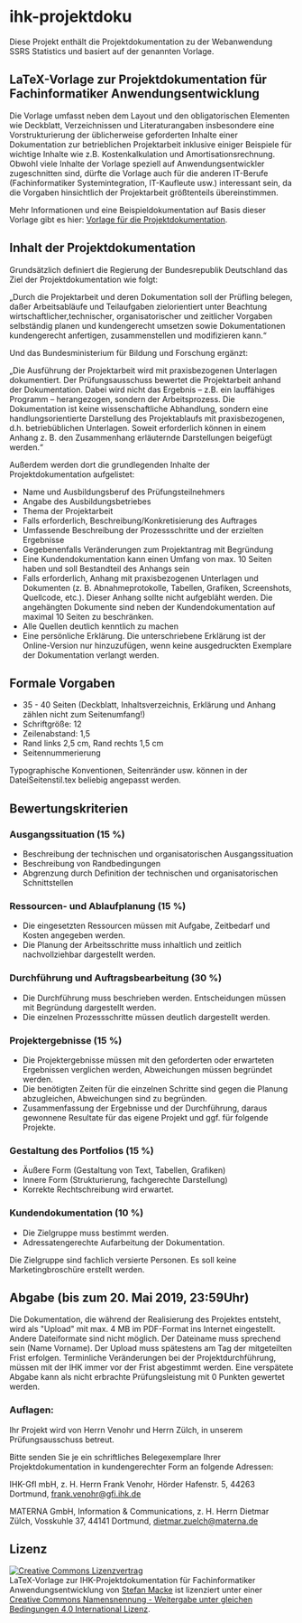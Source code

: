 # ihk-projektdoku

Diese Projekt enthält die Projektdokumentation zu der Webanwendung SSRS Statistics und basiert auf der genannten Vorlage.

## LaTeX-Vorlage zur Projektdokumentation für Fachinformatiker Anwendungsentwicklung

Die Vorlage umfasst neben dem Layout und den obligatorischen Elementen wie Deckblatt, Verzeichnissen und Literaturangaben insbesondere eine Vorstrukturierung der üblicherweise geforderten Inhalte einer Dokumentation zur betrieblichen Projektarbeit inklusive einiger Beispiele für wichtige Inhalte wie z.B. Kostenkalkulation und Amortisationsrechnung. Obwohl viele Inhalte der Vorlage speziell auf Anwendungsentwickler zugeschnitten sind, dürfte die Vorlage auch für die anderen IT-Berufe (Fachinformatiker Systemintegration, IT-Kaufleute usw.) interessant sein, da die Vorgaben hinsichtlich der Projektarbeit größtenteils übereinstimmen.

Mehr Informationen und eine Beispieldokumentation auf Basis dieser Vorlage gibt es hier: [Vorlage für die Projektdokumentation][fiaevorlage].

[fiaevorlage]: http://fiae.link/LaTeXVorlageFIAE "Vorlage für die Projektdokumentation"

## Inhalt der Projektdokumentation

Grundsätzlich definiert die Regierung der Bundesrepublik Deutschland das Ziel der Projektdokumentation wie folgt:

„Durch die Projektarbeit und deren Dokumentation soll der Prüfling belegen, daßer Arbeitsabläufe und Teilaufgaben zielorientiert unter Beachtung wirtschaftlicher,technischer, organisatorischer und zeitlicher Vorgaben selbständig planen und kundengerecht umsetzen sowie Dokumentationen kundengerecht anfertigen, zusammenstellen und modifizieren kann.“

Und das Bundesministerium für Bildung und Forschung ergänzt:

„Die Ausführung der Projektarbeit wird mit praxisbezogenen Unterlagen dokumentiert. Der Prüfungsausschuss bewertet die Projektarbeit anhand der Dokumentation. Dabei wird nicht das Ergebnis – z.B. ein lauffähiges Programm – herangezogen, sondern der Arbeitsprozess. Die Dokumentation ist keine wissenschaftliche Abhandlung, sondern eine handlungsorientierte Darstellung des Projektablaufs mit praxisbezogenen, d.h. betriebüblichen Unterlagen. Soweit erforderlich können in einem Anhang z. B. den Zusammenhang erläuternde Darstellungen beigefügt werden.“

Außerdem werden dort die grundlegenden Inhalte der Projektdokumentation aufgelistet:
- Name und Ausbildungsberuf des Prüfungsteilnehmers
- Angabe des Ausbildungsbetriebes
- Thema der Projektarbeit
- Falls erforderlich, Beschreibung/Konkretisierung des Auftrages
- Umfassende Beschreibung der Prozessschritte und der erzielten Ergebnisse
- Gegebenenfalls Veränderungen zum Projektantrag mit Begründung
- Eine Kundendokumentation kann einen Umfang von max. 10 Seiten haben und soll Bestandteil des Anhangs sein
- Falls erforderlich, Anhang mit praxisbezogenen Unterlagen und Dokumenten (z. B. Abnahmeprotokolle, Tabellen, Grafiken, Screenshots, Quellcode, etc.). Dieser Anhang sollte nicht aufgebläht werden. Die angehängten Dokumente sind neben der Kundendokumentation auf maximal 10 Seiten zu beschränken. 
- Alle Quellen deutlich kenntlich zu machen
- Eine persönliche Erklärung. Die unterschriebene Erklärung ist der Online-Version nur hinzuzufügen, wenn keine ausgedruckten Exemplare der Dokumentation verlangt werden.

## Formale Vorgaben
- 35 - 40 Seiten (Deckblatt, Inhaltsverzeichnis, Erklärung und Anhang zählen nicht zum Seitenumfang!)
- Schriftgröße: 12
- Zeilenabstand: 1,5
- Rand links 2,5 cm, Rand rechts 1,5 cm 
- Seitennummerierung

Typographische Konventionen, Seitenränder usw. können in der DateiSeitenstil.tex beliebig angepasst werden.

## Bewertungskriterien
### Ausgangssituation (15 %)
- Beschreibung der technischen und organisatorischen Ausgangssituation
- Beschreibung von Randbedingungen
- Abgrenzung durch Definition der technischen und organisatorischen Schnittstellen

### Ressourcen- und Ablaufplanung (15 %)
- Die eingesetzten Ressourcen müssen mit Aufgabe, Zeitbedarf und Kosten angegeben werden.
- Die Planung der Arbeitsschritte muss inhaltlich und zeitlich nachvollziehbar dargestellt
werden.

### Durchführung und Auftragsbearbeitung (30 %)
- Die Durchführung muss beschrieben werden. Entscheidungen müssen mit Begründung dargestellt werden.
- Die einzelnen Prozessschritte müssen deutlich dargestellt werden.

### Projektergebnisse (15 %)
- Die Projektergebnisse müssen mit den geforderten oder erwarteten Ergebnissen verglichen
werden, Abweichungen müssen begründet werden.
- Die benötigten Zeiten für die einzelnen Schritte sind gegen die Planung abzugleichen, Abweichungen sind zu begründen.
- Zusammenfassung der Ergebnisse und der Durchführung, daraus gewonnene Resultate für
das eigene Projekt und ggf. für folgende Projekte.

### Gestaltung des Portfolios (15 %)
- Äußere Form (Gestaltung von Text, Tabellen, Grafiken)
- Innere Form (Strukturierung, fachgerechte Darstellung)
- Korrekte Rechtschreibung wird erwartet.

### Kundendokumentation (10 %)
- Die Zielgruppe muss bestimmt werden.
- Adressatengerechte Aufarbeitung der Dokumentation. 

Die Zielgruppe sind fachlich versierte Personen. Es soll keine Marketingbroschüre erstellt werden.

## Abgabe (bis zum 20. Mai 2019, 23:59Uhr)

Die Dokumentation, die während der Realisierung des Projektes entsteht, wird als
"Upload" mit max. 4 MB im PDF-Format ins Internet eingestellt. Andere Dateiformate sind nicht
möglich. Der Dateiname muss sprechend sein (Name Vorname). Der Upload muss spätestens am
Tag der mitgeteilten Frist erfolgen. Terminliche Veränderungen bei der Projektdurchführung, müssen mit der IHK immer vor der Frist abgestimmt werden. Eine verspätete Abgabe kann als nicht erbrachte Prüfungsleistung mit 0 Punkten gewertet werden.

### Auflagen:
Ihr Projekt wird von Herrn Venohr und Herrn Zülch, in unserem Prüfungsausschuss betreut.

Bitte senden Sie je ein schriftliches Belegexemplare Ihrer Projektdokumentation
in kundengerechter Form an folgende Adressen:

IHK-GfI mbH, z. H. Herrn Frank Venohr, Hörder Hafenstr. 5, 44263 Dortmund, frank.venohr@gfi.ihk.de

MATERNA GmbH, Information & Communications, z. H. Herrn Dietmar Zülch, Vosskuhle 37, 44141 Dortmund, dietmar.zuelch@materna.de

## Lizenz

[![Creative Commons Lizenzvertrag](https://i.creativecommons.org/l/by-sa/4.0/88x31.png)](http://creativecommons.org/licenses/by-sa/4.0/)  
LaTeX-Vorlage zur IHK-Projektdokumentation für Fachinformatiker Anwendungsentwicklung von [Stefan Macke](http://fiae.link/LaTeXVorlageFIAE) ist lizenziert unter einer [Creative Commons Namensnennung - Weitergabe unter gleichen Bedingungen 4.0 International Lizenz](http://creativecommons.org/licenses/by-sa/4.0/).
